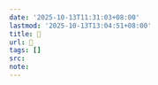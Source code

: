 ```yaml
---
date: '2025-10-13T11:31:03+08:00'
lastmod: '2025-10-13T13:04:51+08:00'
title: 󰨄
url: 󰨄
tags: []
src:
note:
---
```

